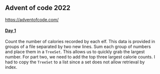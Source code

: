 ## Advent of code 2022
https://adventofcode.com/

#### [Day 1](https://github.com/ericbalawejder/advent-of-code/tree/main/src/main/java/aoc/year2022/day1)
Count the number of calories recorded by each elf. This data is provided in groups of a file separated by 
two new lines. Sum each group of numbers and place them in a `TreeSet`. This allows us to quickly grab the
largest number. For part two, we need to add the top three largest calorie counts. I had to copy the `TreeSet`
to a list since a set does not allow retrieval by index.

